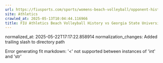 ```yaml
---
url: https://fiusports.com/sports/womens-beach-volleyball/opponent-history/georgia-state-university/17/
site: Athletics
crawled_at: 2025-05-13T10:04:44.116966
title: FIU Athletics Beach Volleyball History vs Georgia State University
---
```

normalized_at: 2025-05-22T17:17:22.858914
normalization_changes: Added trailing slash to directory path

Error generating fit markdown: '<' not supported between instances of 'int' and 'str'